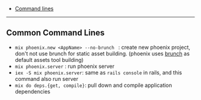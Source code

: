 * [Command lines](#common-command-lines)


******

## Common Command Lines

- `mix phoenix.new <AppName> --no-brunch ` : create new phoenix project, don't not use brunch for static asset building.
(phoenix uses [brunch](http://brunch.io/) as default assets tool building)
- `mix phoenix.server` : run phoenix server
- `iex -S mix phoenix.server`: same as `rails console` in rails, and this command also run server
- `mix do deps.{get, compile}`: pull down and compile application dependencies

